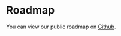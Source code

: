 # Roadmap

You can view our public roadmap on [Github](https://github.com/orgs/Flagsmith/projects/7).
